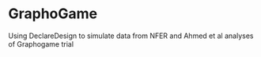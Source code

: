# GraphoGame
Using DeclareDesign to simulate data from NFER and Ahmed et al analyses of Graphogame trial
